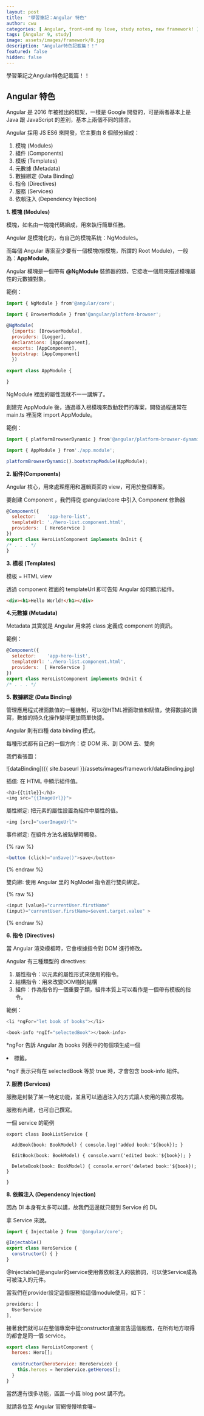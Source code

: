 ```yaml
---
layout: post
title:  "學習筆記：Angular 特色"
author: cwu
categories: [ Angular, front-end my love, study notes, new framework! ]
tags: [Angular 9, study]
image: assets/images/framework/0.jpg
description: "Angular特色記載篇！！"
featured: false
hidden: false
---
```


學習筆記之Angular特色記載篇！！

## Angular 特色

Angular 是 2016 年被推出的框架，一樣是 Google 開發的，可是兩者基本上是 Java 跟 JavaScript 的差別，基本上兩個不同的語言。

Angular 採用 JS ES6 來開發，它主要由 8 個部分組成：

<ol class="pl-4">
<li>模塊 (Modules)</li>
<li>組件 (Components)</li>
<li>模板 (Templates)</li>
<li>元數據 (Metadata)</li>
<li>數據綁定 (Data Binding)</li>
<li>指令 (Directives)</li>
<li>服務 (Services)</li>
<li>依賴注入 (Dependency Injection)</li>
</ol>


**1. 模塊 (Modules)**

模塊，如名由一塊塊代碼組成，用來執行簡單任務。

Angular 是模塊化的，有自己的模塊系統：NgModules。

而每個 Angular 專案至少要有一個模塊(根模塊，所謂的 Root Module)，一般為：**AppModule**。

Angular 模塊是一個帶有 **@NgModule** 裝飾器的類，它接收一個用來描述模塊屬性的元數據對象。

範例：

```javascript
import { NgModule } from'@angular/core';

import { BrowserModule } from'@angular/platform-browser';

@NgModule(
  {imports: [BrowserModule],
  providers: [Logger],
  declarations: [AppComponent],
  exports: [AppComponent],
  bootstrap: [AppComponent]
  })
  
export class AppModule {

}

```

NgModule 裡面的屬性我就不一一講解了。

創建完 AppModule 後，通過導入根模塊來啟動我們的專案，開發過程通常在 main.ts 裡面來 import AppModule。

範例：

```javascript
import { platformBrowserDynamic } from'@angular/platform-browser-dynamic';

import { AppModule } from'./app.module';

platformBrowserDynamic().bootstrapModule(AppModule);

```

**2. 組件(Components)**

Angular 核心，用來處理應用和邏輯頁面的 view，可用於整個專案。

要創建 Component ，我們得從 @angular/core 中引入 Component 修飾器

```javascript
@Component({
  selector:    'app-hero-list',
  templateUrl: './hero-list.component.html',
  providers:  [ HeroService ]
})
export class HeroListComponent implements OnInit {
/* . . . */
}
```

**3. 模板 (Templates)**

模板 = HTML view

透過 component 裡面的 templateUrl 即可告知 Angular 如何顯示組件。

```html
<div><h1>Hello World!</h1></div>
```

**4.元數據 (Metadata)**

Metadata 其實就是 Angular 用來將 class 定義成 component 的資訊。

範例：

```javascript
@Component({
  selector:    'app-hero-list',
  templateUrl: './hero-list.component.html',
  providers:  [ HeroService ]
})
export class HeroListComponent implements OnInit {
/* . . . */
```

**5. 數據綁定 (Data Binding)**

管理應用程式裡面數值的一種機制，可以從HTML裡面取值和賦值，使得數據的讀寫，數據的持久化操作變得更加簡單快捷。

Angular 則有四種 data binding 模式。

每種形式都有自己的一個方向：從 DOM 來、到 DOM 去、雙向

我們看張圖：

![dataBinding]({{ site.baseurl }}/assets/images/framework/dataBinding.jpg)


插值: 在 HTML 中顯示組件值。

```js
<h3>{{title}}</h3>
<img src="{{ImageUrl}}">

```

屬性綁定: 把元素的屬性設置為組件中屬性的值。

```js
<img [src]="userImageUrl">
```

事件綁定: 在組件方法名被點擊時觸發。

{% raw %}
```js
<button (click)="onSave()">save</button>
```
{% endraw %}

雙向綁: 使用 Angular 里的 NgModel 指令進行雙向綁定。

{% raw %}
```js
<input [value]="currentUser.firstName"
(input)="currentUser.firstName=$event.target.value" >
```
{% endraw %}



**6. 指令 (Directives)**

當 Angular 渲染模板時，它會根據指令對 DOM 進行修改。

Angular 有三種類型的 directives:

1. 屬性指令：以元素的屬性形式來使用的指令。
2. 結構指令：用來改變DOM樹的結構
3. 組件：作為指令的一個重要子類，組件本質上可以看作是一個帶有模板的指令。

範例：

```js
<li *ngFor="let book of books"></li>

<book-info *ngIf="selectedBook"></book-info>
```

*ngFor 告訴 Angular 為 books 列表中的每個項生成一個 <li> 標籤。

*ngIf 表示只有在 selectedBook 等於 true 時，才會包含 book-info 組件。


**7. 服務 (Services)**

服務是封裝了某一特定功能，並且可以通過注入的方式讓人使用的獨立模塊。

服務有內建，也可自己撰寫。

一個 service 的範例

```
export class BookListService {

  AddBook(book: BookModel) { console.log('added book:'${book}); }

  EditBook(book: BookModel) { console.warn('edited book:'${book}); }

  DeleteBook(book: BookModel) { console.error('deleted book:'${book}); }

}

```


**8. 依賴注入 (Dependency Injection)**

因為 DI 本身有太多可以講，故我們這邊就只提到 Service 的 DI。

拿 Service 來說。

```js
import { Injectable } from '@angular/core';

@Injectable()
export class HeroService {
  constructor() { }
}
```

@Injectable()是angular的service使用做依賴注入的裝飾詞，可以使Service成為可被注入的元件。

當我們在provider設定這個服務給這個module使用，如下：

```js
providers: [
  UserService
],
```

接著我們就可以在整個專案中從constructor直接宣告這個服務，在所有地方取得的都會是同一個 service。

```js
export class HeroListComponent {
  heroes: Hero[];
 
  constructor(heroService: HeroService) {
    this.heroes = heroService.getHeroes();
  }
}
```


當然還有很多功能，區區一小篇 blog post 講不完。

就請各位至 Angular 官網慢慢啃食囉~
